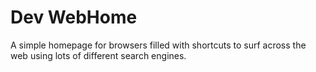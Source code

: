 # Dev WebHome

A simple homepage for browsers filled with shortcuts to surf across the web using lots of different search engines.
